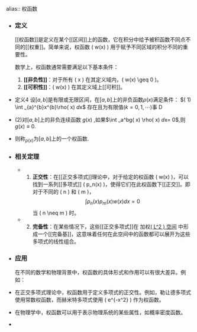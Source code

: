alias:: 权函数

- ### 定义
  
  [[权函数]]是定义在某个[[区间]]上的函数，它在积分中给予被积函数不同点不同的[[权重]]。简单来说，权函数 \( w(x) \) 用于赋予不同区域的积分不同的重要性。
  
  数学上，权函数通常需要满足以下基本条件：
  1. **[[非负性]]**：对于所有 \( x \) 在其定义域内，\( w(x) \geq 0 \)。
  2. **[[可积性]]**：\( w(x) \) 在其定义域上[[可积]]。
- 定义4 设$[a,b]$是有限或无限区间，在$[a,b]$上的非负函数$\rho(x)$满足条件：
  $( 1) \int _{a}^{b}x^{b}\rho( x) $d$x$ 存在且为有限值($k=0,1,\cdots)$事 D
- (2)对[$a,b]$上的非负连续函数 $g(x)$ ,如果$\int _a^bg( x) \rho( x) $d$x= 0$,则 $g(x)\equiv0$.
- 则称$_{\rho(x)}$为$[a,b]$上的一个权函数.
- ### 相关定理
	- 1. **正交性**：在[[正交多项式]]理论中，对于给定的权函数 \( w(x) \)，可以找到一系列[[多项式]] \( p_n(x) \)，使得它们在此权函数下[[正交]]。即对于不同的 \( n \) 和 \( m \)，
	  $$ \int p_n(x) p_m(x) w(x) dx = 0 $$
	  当 \( n \neq m \) 时。
	- 2. **完备性**：在某些情况下，这些[[正交多项式]]在 加权[\( L^2 \) 空间]([[平方可积函数空间]]) 中形成一个[[完备基]]，这意味着任何在此空间中的函数都可以展开为这些多项式的线性组合。
- ### 应用
  在不同的数学和物理背景中，权函数的具体形式和作用可以有很大差异。例如：
- 在正交多项式理论中，权函数用于定义多项式的正交性。例如，勒让德多项式使用常数权函数，而赫米特多项式使用 \( e^{-x^2} \) 作为权函数。
- 在物理学中，权函数可以用于表示物理系统的某些属性，如概率密度函数。
-
